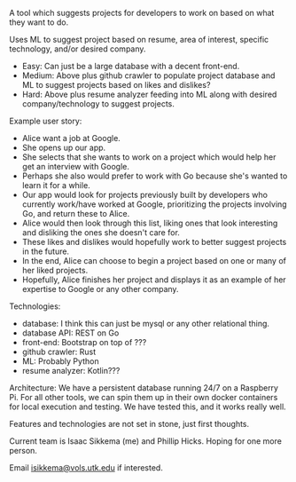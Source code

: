 A tool which suggests projects for developers to work on based on what they want to do.

Uses ML to suggest project based on resume, area of interest, specific technology, and/or desired company.
  - Easy: Can just be a large database with a decent front-end.
  - Medium: Above plus github crawler to populate project database and ML to suggest projects based on likes and dislikes?
  - Hard: Above plus resume analyzer feeding into ML along with desired company/technology to suggest projects.

Example user story:
 - Alice want a job at Google.
 - She opens up our app.
 - She selects that she wants to work on a project which would help her get an interview with Google.
 - Perhaps she also would prefer to work with Go because she's wanted to learn it for a while.
 - Our app would look for projects previously built by developers who currently work/have worked at Google, prioritizing the projects involving Go, and return these to Alice.
 - Alice would then look through this list, liking ones that look interesting and disliking the ones she doesn't care for.
 - These likes and dislikes would hopefully work to better suggest projects in the future.
 - In the end, Alice can choose to begin a project based on one or many of her liked projects.
 - Hopefully, Alice finishes her project and displays it as an example of her expertise to Google or any other company.

Technologies:
  - database: I think this can just be mysql or any other relational thing.
  - database API: REST on Go
  - front-end: Bootstrap on top of ???
  - github crawler: Rust
  - ML: Probably Python
  - resume analyzer: Kotlin???

Architecture: We have a persistent database running 24/7 on a Raspberry Pi. For all other tools, we can spin them up in their own docker containers for local execution and testing. We have tested this, and it works really well.

Features and technologies are not set in stone, just first thoughts.

Current team is Isaac Sikkema (me) and Phillip Hicks. Hoping for one more person.

Email isikkema@vols.utk.edu if interested.
